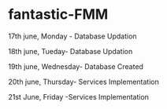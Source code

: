 # fantastic-FMM 

17th june, Monday - Database Updation


18th june, Tueday-  Database Updation


19th june, Wednesday- Database Created


20th june, Thursday- Services Implementation


21st June, Friday -Services Implementation
